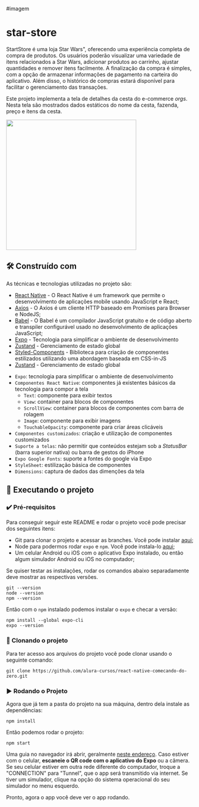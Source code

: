 #imagem

# star-store

StartStore é uma loja Star Wars", oferecendo uma experiência completa de compra de produtos. Os usuários poderão visualizar uma variedade de itens relacionados a Star Wars, adicionar produtos ao carrinho, ajustar quantidades e remover itens facilmente. A finalização da compra é simples, com a opção de armazenar informações de pagamento na carteira do aplicativo. Além disso, o histórico de compras estará disponível para facilitar o gerenciamento das transações.


Este projeto implementa a tela de detalhes da cesta do e-commerce *orgs*. Nesta tela são mostrados dados estáticos do nome da cesta, fazenda, preço e itens da cesta.

<img src="https://user-images.githubusercontent.com/9091491/123982988-e3ccb700-d999-11eb-880e-872881ee8b10.gif" width="350" />

## 🛠️ Construído com

As técnicas e tecnologias utilizadas no projeto são:

* [React Native](https://reactnative.dev/) - O React Native é um framework que permite o desenvolvimento de aplicações mobile usando JavaScript e React;
* [Axios](https://reactnative.dev/) - O Axios é um cliente HTTP baseado em Promises para Browser e NodeJS;
* [Babel](https://reactnative.dev/) - O Babel é um compilador JavaScript gratuito e de código aberto e transpiler configurável usado no desenvolvimento de aplicações JavaScript;
* [Expo]([http://www.dropwizard.io/1.0.2/docs/](https://docs.expo.dev/)) - Tecnologia para simplificar o ambiente de desenvolvimento
* [Zustand]([https://maven.apache.org/](https://zustand-demo.pmnd.rs/)) - Gerenciamento de estado global
* [Styled-Components](https://rometools.github.io/rome/) - Biblioteca para criação de componentes estilizados utilizando uma abordagem baseada em CSS-in-JS
* [Zustand]([https://maven.apache.org/](https://zustand-demo.pmnd.rs/)) - Gerenciamento de estado global

- `Expo`: tecnologia para simplificar o ambiente de desenvolvimento
- `Componentes React Native`: componentes já existentes básicos da tecnologia para compor a tela
  - `Text`: componente para exibir textos
  - `View`: container para blocos de componentes
  - `ScrollView`: container para blocos de componentes com barra de rolagem
  - `Image`: componente para exibir imagens
  - `TouchableOpacity`: componente para criar áreas clicáveis
- `Componentes customizados`: criação e utilização de componentes customizados
- `Suporte a telas`: não permitir que conteúdos estejam sob a *StatusBar* (barra superior nativa) ou barra de gestos do iPhone
- `Expo Google Fonts`: suporte a fontes do google via Expo
- `StyleSheet`: estilização básica de componentes
- `Dimensions`: captura de dados das dimenções da tela

## 📲 Executando o projeto

### ✔️ Pré-requisitos

Para conseguir seguir este README e rodar o projeto você pode precisar dos seguintes itens:
- Git para clonar o projeto e acessar as branches. Você pode instalar [aqui](https://git-scm.com/downloads);
- Node para podermos rodar `expo` e `npm`. Você pode instala-lo [aqui](https://nodejs.org/en/);
- Um celular Android ou iOS com o aplicativo Expo instalado, ou então algum simulador Android ou iOS no computador;

Se quiser testar as instalações, rodar os comandos abaixo separadamente deve mostrar as respectivas versões.

```
git --version
node --version
npm --version
```

Então com o `npm` instalado podemos instalar o `expo` e checar a versão:
```
npm install --global expo-cli
expo --version
```

### 🐙 Clonando o projeto

Para ter acesso aos arquivos do projeto você pode clonar usando o seguinte comando:

```
git clone https://github.com/alura-cursos/react-native-comecando-do-zero.git
```

### ▶️ Rodando o Projeto

Agora que já tem a pasta do projeto na sua máquina, dentro dela instale as dependências:
```
npm install
```

Então podemos rodar o projeto:
```
npm start
```

Uma guia no navegador irá abrir, geralmente [neste endereço](http://localhost:19002/).
Caso estiver com o celular, **escaneie o QR code com o aplicativo do Expo** ou a câmera.
Se seu celular estiver em outra rede diferente do computador, troque a "CONNECTION" para "Tunnel", que o app será transmitido via internet.
Se tiver um simulador, clique na opção do sistema operacional do seu simulador no menu esquerdo.

Pronto, agora o app você deve ver o app rodando.
